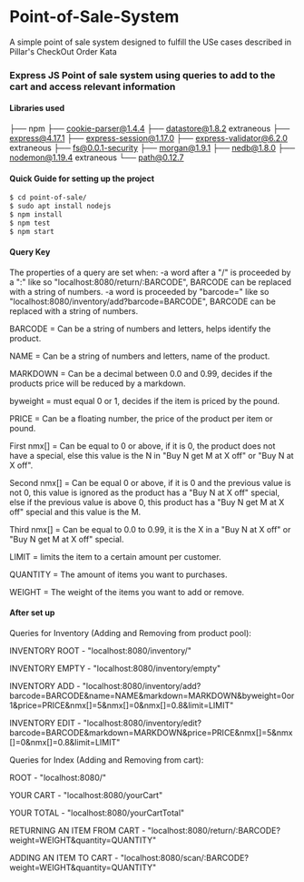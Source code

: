 # Point-of-Sale-System
A simple point of sale system designed to fulfill the USe cases described in Pillar's CheckOut Order Kata


### Express JS Point of sale system using queries to add to the cart and access relevant information

#### Libraries used
├── npm
├── cookie-parser@1.4.4
├── datastore@1.8.2  extraneous
├── express@4.17.1
├── express-session@1.17.0
├── express-validator@6.2.0  extraneous
├── fs@0.0.1-security
├── morgan@1.9.1
├── nedb@1.8.0
├── nodemon@1.19.4  extraneous
└── path@0.12.7



#### Quick Guide for setting up the project

```sh
$ cd point-of-sale/
$ sudo apt install nodejs
$ npm install
$ npm test
$ npm start

```
#### Query Key

The properties of a query are set when:
-a word after a "/" is proceeded by a ":"
like so "localhost:8080/return/:BARCODE", BARCODE can be replaced with a string of numbers.
-a word is proceeded by "barcode="
like so "localhost:8080/inventory/add?barcode=BARCODE", BARCODE can be replaced with a string of numbers.

BARCODE = Can be a string of numbers and letters, helps identify the product.

NAME = Can be a string of numbers and letters, name of the product.

MARKDOWN = Can be a decimal between 0.0 and 0.99, decides if the products price will be reduced by a markdown.

byweight = must equal 0 or 1, decides if the item is priced by the pound.

PRICE = Can be a floating number, the price of the product per item or pound.

First nmx[] = Can be equal to 0 or above, if it is 0, the product does not have a special, else this value is the N in
"Buy N get M at X off" or "Buy N at X off".

Second nmx[] = Can be equal 0 or above, if it is 0 and the previous value is not 0, this value is ignored as the product has
a "Buy N at X off" special, else if the previous value is above 0, this product has a "Buy N get M at X off" special and this
value is the M.

Third nmx[] = Can be equal to 0.0 to 0.99, it is the X in a "Buy N at X off" or "Buy N get M at X off" special.

LIMIT = limits the item to a certain amount per customer.

QUANTITY = The amount of items you want to purchases.

WEIGHT = The weight of the items you want to add or remove.


#### After set up

Queries for Inventory (Adding and Removing from product pool):

INVENTORY ROOT - "localhost:8080/inventory/"

INVENTORY EMPTY - "localhost:8080/inventory/empty"

INVENTORY ADD - "localhost:8080/inventory/add?barcode=BARCODE&name=NAME&markdown=MARKDOWN&byweight=0or 1&price=PRICE&nmx[]=5&nmx[]=0&nmx[]=0.8&limit=LIMIT"

INVENTORY EDIT - "localhost:8080/inventory/edit?barcode=BARCODE&markdown=MARKDOWN&price=PRICE&nmx[]=5&nmx[]=0&nmx[]=0.8&limit=LIMIT"


Queries for Index (Adding and Removing from cart):

ROOT - "localhost:8080/"

YOUR CART - "localhost:8080/yourCart"

YOUR TOTAL - "localhost:8080/yourCartTotal"

RETURNING AN ITEM FROM CART - "localhost:8080/return/:BARCODE?weight=WEIGHT&quantity=QUANTITY"

ADDING AN ITEM TO CART - "localhost:8080/scan/:BARCODE?weight=WEIGHT&quantity=QUANTITY"
